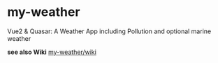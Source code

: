 # my-weather
Vue2 &amp; Quasar: A Weather App including Pollution and optional marine weather

**see also Wiki**
[my-weather/wiki](https://github.com/Zheng-Bote/my-weather/wiki)
